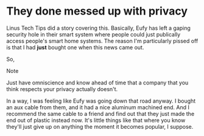 # They done messed up with privacy

Linus Tech Tips did a story covering this. Basically, Eufy has left a gaping security hole in their smart system where people could just publically access people's smart home systems. The reason I'm particularly pissed off is that I had **just** bought one when this news came out.

So,

> [!NOTE]
> Just have omniscience and know ahead of time that a company that you think respects your privacy actually doesn't.

In a way, I was feeling like Eufy was going down that road anyway. I bought an aux cable from them, and it had a nice aluminum machined end. And I recommend the same cable to a friend and find out that they just made the end out of plastic instead now. It's little things like that where you know they'll just give up on anything the moment it becomes popular, I suppose.